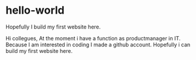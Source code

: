 # hello-world
Hopefully I build my first website here.

Hi collegues,
At the moment i have a function as productmanager in IT. Because I am interested in coding I made a github account. Hopefully i can build my first website here.
